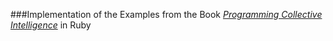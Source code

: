 ###Implementation of the Examples from the Book *[Programming Collective Intelligence](http://www.amazon.com/Programming-Collective-Intelligence-Building-Applications/dp/0596529325)* in Ruby
